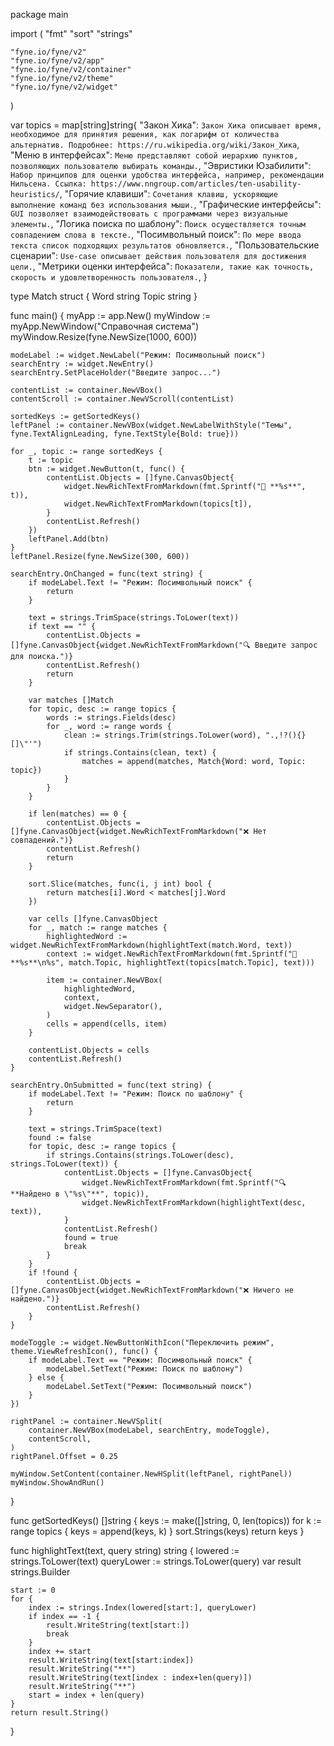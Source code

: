 package main

import (
	"fmt"
	"sort"
	"strings"

	"fyne.io/fyne/v2"
	"fyne.io/fyne/v2/app"
	"fyne.io/fyne/v2/container"
	"fyne.io/fyne/v2/theme"
	"fyne.io/fyne/v2/widget"
)

var topics = map[string]string{
	"Закон Хика":                `Закон Хика описывает время, необходимое для принятия решения, как логарифм от количества альтернатив. Подробнее: https://ru.wikipedia.org/wiki/Закон_Хика`,
	"Меню в интерфейсах":        `Меню представляют собой иерархию пунктов, позволяющих пользователю выбирать команды.`,
	"Эвристики Юзабилити":       `Набор принципов для оценки удобства интерфейса, например, рекомендации Нильсена. Ссылка: https://www.nngroup.com/articles/ten-usability-heuristics/`,
	"Горячие клавиши":           `Сочетания клавиш, ускоряющие выполнение команд без использования мыши.`,
	"Графические интерфейсы":    `GUI позволяет взаимодействовать с программами через визуальные элементы.`,
	"Логика поиска по шаблону":  `Поиск осуществляется точным совпадением слова в тексте.`,
	"Посимвольный поиск":        `По мере ввода текста список подходящих результатов обновляется.`,
	"Пользовательские сценарии": `Use-case описывает действия пользователя для достижения цели.`,
	"Метрики оценки интерфейса": `Показатели, такие как точность, скорость и удовлетворенность пользователя.`,
}

type Match struct {
	Word  string
	Topic string
}

func main() {
	myApp := app.New()
	myWindow := myApp.NewWindow("Справочная система")
	myWindow.Resize(fyne.NewSize(1000, 600))

	modeLabel := widget.NewLabel("Режим: Посимвольный поиск")
	searchEntry := widget.NewEntry()
	searchEntry.SetPlaceHolder("Введите запрос...")

	contentList := container.NewVBox()
	contentScroll := container.NewVScroll(contentList)

	sortedKeys := getSortedKeys()
	leftPanel := container.NewVBox(widget.NewLabelWithStyle("Темы", fyne.TextAlignLeading, fyne.TextStyle{Bold: true}))

	for _, topic := range sortedKeys {
		t := topic
		btn := widget.NewButton(t, func() {
			contentList.Objects = []fyne.CanvasObject{
				widget.NewRichTextFromMarkdown(fmt.Sprintf("📘 **%s**", t)),
				widget.NewRichTextFromMarkdown(topics[t]),
			}
			contentList.Refresh()
		})
		leftPanel.Add(btn)
	}
	leftPanel.Resize(fyne.NewSize(300, 600))

	searchEntry.OnChanged = func(text string) {
		if modeLabel.Text != "Режим: Посимвольный поиск" {
			return
		}

		text = strings.TrimSpace(strings.ToLower(text))
		if text == "" {
			contentList.Objects = []fyne.CanvasObject{widget.NewRichTextFromMarkdown("🔍 Введите запрос для поиска.")}
			contentList.Refresh()
			return
		}

		var matches []Match
		for topic, desc := range topics {
			words := strings.Fields(desc)
			for _, word := range words {
				clean := strings.Trim(strings.ToLower(word), ".,!?(){}[]\"'")
				if strings.Contains(clean, text) {
					matches = append(matches, Match{Word: word, Topic: topic})
				}
			}
		}

		if len(matches) == 0 {
			contentList.Objects = []fyne.CanvasObject{widget.NewRichTextFromMarkdown("❌ Нет совпадений.")}
			contentList.Refresh()
			return
		}

		sort.Slice(matches, func(i, j int) bool {
			return matches[i].Word < matches[j].Word
		})

		var cells []fyne.CanvasObject
		for _, match := range matches {
			highlightedWord := widget.NewRichTextFromMarkdown(highlightText(match.Word, text))
			context := widget.NewRichTextFromMarkdown(fmt.Sprintf("🔹 **%s**\n%s", match.Topic, highlightText(topics[match.Topic], text)))

			item := container.NewVBox(
				highlightedWord,
				context,
				widget.NewSeparator(),
			)
			cells = append(cells, item)
		}

		contentList.Objects = cells
		contentList.Refresh()
	}

	searchEntry.OnSubmitted = func(text string) {
		if modeLabel.Text != "Режим: Поиск по шаблону" {
			return
		}

		text = strings.TrimSpace(text)
		found := false
		for topic, desc := range topics {
			if strings.Contains(strings.ToLower(desc), strings.ToLower(text)) {
				contentList.Objects = []fyne.CanvasObject{
					widget.NewRichTextFromMarkdown(fmt.Sprintf("🔍 **Найдено в \"%s\"**", topic)),
					widget.NewRichTextFromMarkdown(highlightText(desc, text)),
				}
				contentList.Refresh()
				found = true
				break
			}
		}
		if !found {
			contentList.Objects = []fyne.CanvasObject{widget.NewRichTextFromMarkdown("❌ Ничего не найдено.")}
			contentList.Refresh()
		}
	}

	modeToggle := widget.NewButtonWithIcon("Переключить режим", theme.ViewRefreshIcon(), func() {
		if modeLabel.Text == "Режим: Посимвольный поиск" {
			modeLabel.SetText("Режим: Поиск по шаблону")
		} else {
			modeLabel.SetText("Режим: Посимвольный поиск")
		}
	})

	rightPanel := container.NewVSplit(
		container.NewVBox(modeLabel, searchEntry, modeToggle),
		contentScroll,
	)
	rightPanel.Offset = 0.25

	myWindow.SetContent(container.NewHSplit(leftPanel, rightPanel))
	myWindow.ShowAndRun()
}

func getSortedKeys() []string {
	keys := make([]string, 0, len(topics))
	for k := range topics {
		keys = append(keys, k)
	}
	sort.Strings(keys)
	return keys
}

func highlightText(text, query string) string {
	lowered := strings.ToLower(text)
	queryLower := strings.ToLower(query)
	var result strings.Builder

	start := 0
	for {
		index := strings.Index(lowered[start:], queryLower)
		if index == -1 {
			result.WriteString(text[start:])
			break
		}
		index += start
		result.WriteString(text[start:index])
		result.WriteString("**")
		result.WriteString(text[index : index+len(query)])
		result.WriteString("**")
		start = index + len(query)
	}
	return result.String()
}